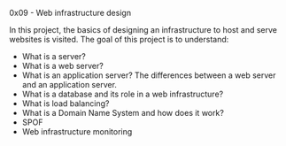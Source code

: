 0x09 - Web infrastructure design

In this project, the basics of designing an infrastructure to host and serve websites is visited.
The goal of this project is to understand:
- What is a server?
- What is a web server?
- What is an application server? The differences between a web server and an application server.
- What is a database and its role in a web infrastructure?
- What is load balancing?
- What is a Domain Name System and how does it work?
- SPOF
- Web infrastructure monitoring
